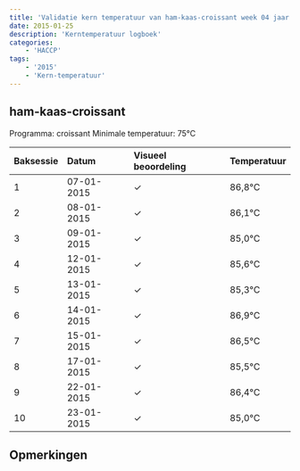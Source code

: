 ```yaml
---
title: 'Validatie kern temperatuur van ham-kaas-croissant week 04 jaar 2015'
date: 2015-01-25
description: 'Kerntemperatuur logboek'
categories:
    - 'HACCP'
tags:
    - '2015'
    - 'Kern-temperatuur'
---
```


## ham-kaas-croissant

Programma: croissant
Minimale temperatuur: 75°C

| Baksessie | Datum | Visueel beoordeling | Temperatuur |
|:---|:---|:---|:---|
| 1 | 07-01-2015 | &check; | 86,8°C |
| 2 | 08-01-2015 | &check; | 86,1°C |
| 3 | 09-01-2015 | &check; | 85,0°C |
| 4 | 12-01-2015 | &check; | 85,6°C |
| 5 | 13-01-2015 | &check; | 85,3°C |
| 6 | 14-01-2015 | &check; | 86,9°C |
| 7 | 15-01-2015 | &check; | 86,5°C |
| 8 | 17-01-2015 | &check; | 85,5°C |
| 9 | 22-01-2015 | &check; | 86,4°C |
| 10 | 23-01-2015 | &check; | 85,0°C |

## Opmerkingen



